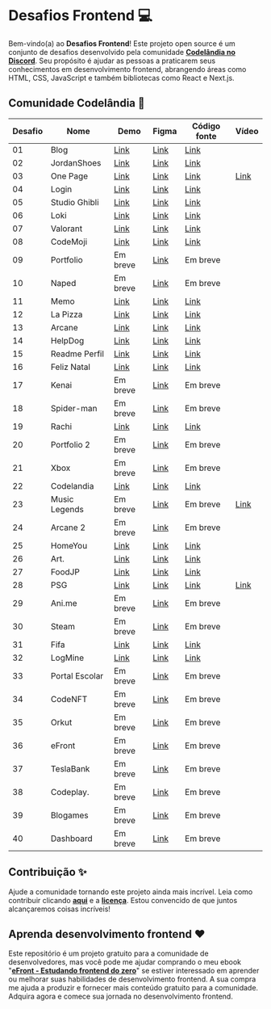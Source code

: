 # Desafios Frontend 💻

Bem-vindo(a) ao **Desafios Frontend**! Este projeto open source é um conjunto de desafios desenvolvido pela comunidade **[Codelândia no Discord](https://discord.com/invite/QevDJqCzaY)**. Seu propósito é ajudar as pessoas a praticarem seus conhecimentos em desenvolvimento frontend, abrangendo áreas como HTML, CSS, JavaScript e também bibliotecas como React e Next.js.

## Comunidade Codelândia 🎉

| Desafio | Nome        | Demo | Figma    | Código fonte | Vídeo | 
| -- | -------------- | -------- | -------- | ------------ |  ------------ |
| 01 | Blog           | [Link](https://renans80.github.io/blog-codelandia/) | [Link](https://www.figma.com/file/Yb9IBH56g7T1hdIyZ3BMNO/Desafios---Codel%C3%A2ndia?type=design&node-id=0-1&mode=design&t=y8MCYFp0EDOred8A-0) | [Link](https://github.com/RenanS80/blog-codelandia) |
| 02 | JordanShoes    | [Link](https://renans80.github.io/jordanshoes/) | [Link](https://www.figma.com/file/Yb9IBH56g7T1hdIyZ3BMNO/Desafios---Codel%C3%A2ndia?type=design&node-id=1883-2&mode=design&t=y8MCYFp0EDOred8A-0) | [Link](https://github.com/RenanS80/jordanshoes) |
| 03 | One Page       | [Link](https://renans80.github.io/one-page/) | [Link](https://www.figma.com/file/Yb9IBH56g7T1hdIyZ3BMNO/Desafios---Codel%C3%A2ndia?type=design&node-id=3725-2&mode=design&t=y8MCYFp0EDOred8A-0) | [Link](https://github.com/RenanS80/one-page) | [Link](https://www.youtube.com/watch?v=OPeMr0yYP0c) |
| 04 | Login          | [Link](https://renans80.github.io/login/) | [Link](https://www.figma.com/file/Yb9IBH56g7T1hdIyZ3BMNO/Desafios---Codel%C3%A2ndia?type=design&node-id=4261-2&mode=design&t=y8MCYFp0EDOred8A-0) | [Link](https://github.com/RenanS80/login) |
| 05 | Studio Ghibli  | [Link](https://renan-a-viagem-de-chihiro.netlify.app/) | [Link](https://www.figma.com/file/Yb9IBH56g7T1hdIyZ3BMNO/Desafios---Codel%C3%A2ndia?type=design&node-id=5854-2&mode=design&t=y8MCYFp0EDOred8A-0) | [Link](https://github.com/RenanS80/a-viagem-de-chihiro) |
| 06 | Loki           | [Link](https://renans80.github.io/loki/) | [Link](https://www.figma.com/file/Yb9IBH56g7T1hdIyZ3BMNO/Desafios---Codel%C3%A2ndia?type=design&node-id=7539-2&mode=design&t=y8MCYFp0EDOred8A-0) | [Link](https://github.com/RenanS80/loki) |
| 07 | Valorant       | [Link](https://renans80.github.io/valorant/) | [Link](https://www.figma.com/file/Yb9IBH56g7T1hdIyZ3BMNO/Desafios---Codel%C3%A2ndia?type=design&node-id=10048-2&mode=design&t=y8MCYFp0EDOred8A-0) | [Link](https://github.com/RenanS80/valorant) |
| 08 | CodeMoji       | [Link](https://renans80.github.io/codemoji/) | [Link](https://www.figma.com/file/Yb9IBH56g7T1hdIyZ3BMNO/Desafios---Codel%C3%A2ndia?type=design&node-id=11471-2&mode=design&t=y8MCYFp0EDOred8A-0) | [Link](https://github.com/RenanS80/codemoji) |
| 09 | Portfolio      | Em breve | [Link](https://www.figma.com/file/Yb9IBH56g7T1hdIyZ3BMNO/Desafios---Codel%C3%A2ndia?type=design&node-id=13190-2&mode=design&t=y8MCYFp0EDOred8A-0) | Em breve |
| 10 | Naped          | Em breve | [Link](https://www.figma.com/file/Yb9IBH56g7T1hdIyZ3BMNO/Desafios---Codel%C3%A2ndia?type=design&node-id=15409-2&mode=design&t=y8MCYFp0EDOred8A-0) | Em breve     |
| 11 | Memo           | [Link](https://renans80.github.io/jogo-da-memoria-halloween/) | [Link](https://www.figma.com/file/Yb9IBH56g7T1hdIyZ3BMNO/Desafios---Codel%C3%A2ndia?type=design&node-id=29500-2&mode=design&t=y8MCYFp0EDOred8A-0) | [Link](https://github.com/RenanS80/jogo-da-memoria-halloween) |
| 12 | La Pizza       | [Link](https://renan-la-pizza.netlify.app/) | [Link](https://www.figma.com/file/Yb9IBH56g7T1hdIyZ3BMNO/Desafios---Codel%C3%A2ndia?type=design&node-id=31037-2&mode=design&t=y8MCYFp0EDOred8A-0) | [Link](https://github.com/RenanS80/jogo-da-memoria-halloween) |
| 13 | Arcane         | [Link](https://renans80.github.io/arcane/) | [Link](https://www.figma.com/file/Yb9IBH56g7T1hdIyZ3BMNO/Desafios---Codel%C3%A2ndia?type=design&node-id=32427-3&mode=design&t=y8MCYFp0EDOred8A-0) | [Link](https://github.com/RenanS80/arcane) |
| 14 | HelpDog        | [Link]() | [Link](https://www.figma.com/file/Yb9IBH56g7T1hdIyZ3BMNO/Desafios---Codel%C3%A2ndia?type=design&node-id=32505-3&mode=design&t=y8MCYFp0EDOred8A-0) | [Link](https://github.com/iuryyxd/desafios-codelandia/tree/main/Desafio14) |
| 15 | Readme Perfil  | [Link](https://github.com/iuricode) | [Link](https://www.figma.com/file/Yb9IBH56g7T1hdIyZ3BMNO/Desafios---Codel%C3%A2ndia?type=design&node-id=91008-999&mode=design&t=s1zO4BTEBpag8Kdy-0) | [Link](https://github.com/iuricode/iuricode) |
| 16 | Feliz Natal    | [Link](https://renan-natal-codelandia.netlify.app/) | [Link](https://www.figma.com/file/Yb9IBH56g7T1hdIyZ3BMNO/Desafios---Codel%C3%A2ndia?type=design&node-id=39340-782&mode=design&t=y8MCYFp0EDOred8A-0) | [Link](https://github.com/RenanS80/natal) |
| 17 | Kenai          | Em breve     | [Link](https://www.figma.com/file/Yb9IBH56g7T1hdIyZ3BMNO/Desafios---Codel%C3%A2ndia?type=design&node-id=40282-715&mode=design&t=y8MCYFp0EDOred8A-0) | Em breve     |
| 18 | Spider-man     | Em breve     | [Link](https://www.figma.com/file/Yb9IBH56g7T1hdIyZ3BMNO/Desafios---Codel%C3%A2ndia?type=design&node-id=41278-752&mode=design&t=y8MCYFp0EDOred8A-0) | Em breve     |
| 19 | Rachi          | [Link](https://iuryyxd.github.io/desafios-codelandia/Desafio19/) | [Link](https://www.figma.com/file/Yb9IBH56g7T1hdIyZ3BMNO/Desafios---Codel%C3%A2ndia?type=design&node-id=41733-754&mode=design&t=y8MCYFp0EDOred8A-0) | [Link](https://github.com/iuryyxd/desafios-codelandia/tree/main/Desafio19) |
| 20 | Portfolio 2    | Em breve     | [Link](https://www.figma.com/file/Yb9IBH56g7T1hdIyZ3BMNO/Desafios---Codel%C3%A2ndia?type=design&node-id=58198-756&mode=design&t=y8MCYFp0EDOred8A-0) | Em breve     |
| 21 | Xbox           | Em breve     | [Link](https://www.figma.com/file/Yb9IBH56g7T1hdIyZ3BMNO/Desafios---Codel%C3%A2ndia?type=design&node-id=64381-758&mode=design&t=y8MCYFp0EDOred8A-0) | Em breve     |
| 22 | Codelandia     | [Link](https://iuryyxd.github.io/desafios-codelandia/Desafio22/) | [Link](https://www.figma.com/file/Yb9IBH56g7T1hdIyZ3BMNO/Desafios---Codel%C3%A2ndia?type=design&node-id=70013-760&mode=design&t=y8MCYFp0EDOred8A-0) | [Link](https://github.com/iuryyxd/desafios-codelandia/tree/main/Desafio22) |
| 23 | Music Legends  | Em breve     | [Link](https://www.figma.com/file/Yb9IBH56g7T1hdIyZ3BMNO/Desafios---Codel%C3%A2ndia?type=design&node-id=80254-762&mode=design&t=y8MCYFp0EDOred8A-0) | Em breve     | [Link](https://www.youtube.com/watch?v=igI3jKsOyMA) |
| 24 | Arcane 2       | Em breve     | [Link](https://www.figma.com/file/Yb9IBH56g7T1hdIyZ3BMNO/Desafios---Codel%C3%A2ndia?type=design&node-id=88764-795&mode=design&t=y8MCYFp0EDOred8A-0) | Em breve     |
| 25 | HomeYou        | [Link](https://iuryyxd.github.io/desafios-codelandia/Desafio25/) | [Link](https://www.figma.com/file/Yb9IBH56g7T1hdIyZ3BMNO/Desafios---Codel%C3%A2ndia?type=design&node-id=88764-796&mode=design&t=y8MCYFp0EDOred8A-0) | [Link](https://github.com/iuryyxd/desafios-codelandia/tree/main/Desafio25) |
| 26 | Art.           | [Link](https://artwebsitee.netlify.app/) | [Link](https://www.figma.com/file/Yb9IBH56g7T1hdIyZ3BMNO/Desafios---Codel%C3%A2ndia?type=design&node-id=93571-1385&mode=design&t=y8MCYFp0EDOred8A-0) | [Link](https://github.com/iuryyxd/desafios-codelandia/tree/main/Desafio26) |
| 27 | FoodJP         | [Link](https://iuryyxd.github.io/desafios-codelandia/Desafio27/) | [Link](https://www.figma.com/file/Yb9IBH56g7T1hdIyZ3BMNO/Desafios---Codel%C3%A2ndia?type=design&node-id=107523-1216&mode=design&t=y8MCYFp0EDOred8A-0) | [Link](https://github.com/iuryyxd/desafios-codelandia/tree/main/Desafio27) |
| 28 | PSG            | [Link](https://iuryyxd.github.io/desafios-codelandia/Desafio28/) | [Link](https://www.figma.com/file/Yb9IBH56g7T1hdIyZ3BMNO/Desafios---Codel%C3%A2ndia?type=design&node-id=115719-1222&mode=design&t=y8MCYFp0EDOred8A-0) | [Link](https://github.com/iuryyxd/desafios-codelandia/tree/main/Desafio28) | [Link](https://www.youtube.com/watch?v=KI2FCnNKHSI) |
| 29 | Ani.me         | Em breve     | [Link](https://www.figma.com/file/Yb9IBH56g7T1hdIyZ3BMNO/Desafios---Codel%C3%A2ndia?type=design&node-id=130247-1282&mode=design&t=y8MCYFp0EDOred8A-0) | Em breve     |
| 30 | Steam          | Em breve     | [Link](https://www.figma.com/file/Yb9IBH56g7T1hdIyZ3BMNO/Desafios---Codel%C3%A2ndia?type=design&node-id=133656-1286&mode=design&t=y8MCYFp0EDOred8A-0) | Em breve     |
| 31 | Fifa           | [Link](https://iuryyxd.github.io/desafios-codelandia/Desafio31/) | [Link](https://www.figma.com/file/Yb9IBH56g7T1hdIyZ3BMNO/Desafios---Codel%C3%A2ndia?type=design&node-id=152536-1288&mode=design&t=y8MCYFp0EDOred8A-0) | [Link](https://github.com/iuryyxd/desafios-codelandia/tree/main/Desafio31) |
| 32 | LogMine        | [Link](https://iuryyxd.github.io/desafios-codelandia/Desafio32/) | [Link](https://www.figma.com/file/Yb9IBH56g7T1hdIyZ3BMNO/Desafios---Codel%C3%A2ndia?type=design&node-id=157395-3193&mode=design&t=y8MCYFp0EDOred8A-0) | [Link](https://github.com/iuryyxd/desafios-codelandia/tree/main/Desafio32) |
| 33 | Portal Escolar | Em breve     | [Link](https://www.figma.com/file/Yb9IBH56g7T1hdIyZ3BMNO/Desafios---Codel%C3%A2ndia?type=design&node-id=163987-3195&mode=design&t=y8MCYFp0EDOred8A-0) | Em breve     |
| 34 | CodeNFT        | Em breve     | [Link](https://www.figma.com/file/Yb9IBH56g7T1hdIyZ3BMNO/Desafios---Codel%C3%A2ndia?type=design&node-id=165830-3323&mode=design&t=y8MCYFp0EDOred8A-0) | Em breve     |
| 35 | Orkut          | Em breve     | [Link](https://www.figma.com/file/Yb9IBH56g7T1hdIyZ3BMNO/Desafios---Codel%C3%A2ndia?type=design&node-id=171980-3522&mode=design&t=y8MCYFp0EDOred8A-0) | Em breve     |
| 36 | eFront         | Em breve     | [Link](https://www.figma.com/file/Yb9IBH56g7T1hdIyZ3BMNO/Desafios---Codel%C3%A2ndia?type=design&node-id=179485-3594&mode=design&t=y8MCYFp0EDOred8A-0) | Em breve     |
| 37 | TeslaBank      | Em breve     | [Link](https://www.figma.com/file/Yb9IBH56g7T1hdIyZ3BMNO/Desafios---Codel%C3%A2ndia?type=design&node-id=191725-3600&mode=design&t=y8MCYFp0EDOred8A-0) | Em breve     |
| 38 | Codeplay.      | Em breve     | [Link](https://www.figma.com/file/Yb9IBH56g7T1hdIyZ3BMNO/Desafios---Codel%C3%A2ndia?type=design&node-id=198105-3606&mode=design&t=y8MCYFp0EDOred8A-0) | Em breve     |
| 39 | Blogames       | Em breve     | [Link](https://www.figma.com/file/Yb9IBH56g7T1hdIyZ3BMNO/Desafios---Codel%C3%A2ndia?type=design&node-id=210567-3649&mode=design&t=y8MCYFp0EDOred8A-0) | Em breve     |
| 40 | Dashboard      | Em breve     | [Link](https://www.figma.com/file/Yb9IBH56g7T1hdIyZ3BMNO/Desafios---Codel%C3%A2ndia?type=design&node-id=224375-16&mode=design&t=u8FHTHFEUhvLMv9D-0) | Em breve     |

## Contribuição ✨

Ajude a comunidade tornando este projeto ainda mais incrível. Leia como contribuir clicando **[aqui](https://github.com/iuricode/desafios-frontend/blob/main/CONTRIBUTING.md)** e a **[licença](https://github.com/iuricode/desafios-frontend/blob/main/LICENSE.md)**. Estou convencido de que juntos alcançaremos coisas incríveis! 

## Aprenda desenvolvimento frontend ❤️

Este repositório é um projeto gratuito para a comunidade de desenvolvedores, mas você pode me ajudar comprando o meu ebook "**[eFront - Estudando frontend do zero](https://iuricode.com/efront)**" se estiver interessado em aprender ou melhorar suas habilidades de desenvolvimento frontend. A sua compra me ajuda a produzir e fornecer mais conteúdo gratuito para a comunidade. Adquira agora e comece sua jornada no desenvolvimento frontend.
